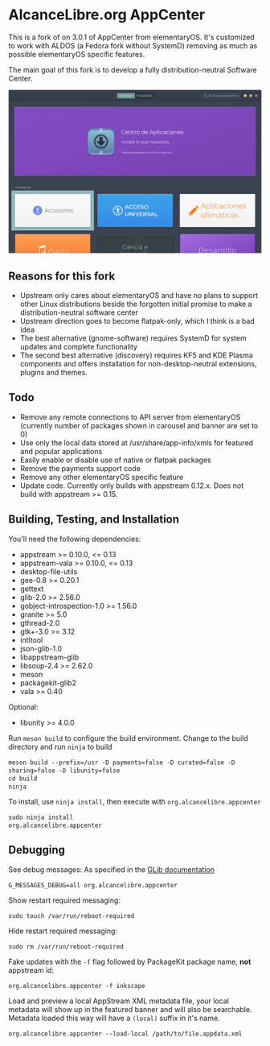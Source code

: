 # AlcanceLibre.org AppCenter

This is a fork of on 3.0.1 of AppCenter from elementaryOS. It's customized to work with ALDOS (a Fedora fork without SystemD) removing as much as possible elementaryOS specific features.

The main goal of this fork is to develop a fully distribution-neutral Software Center.

![AppCenter Screenshot](data/aldos-appcenter.png?raw=true)

## Reasons for this fork

* Upstream only cares about elementaryOS and have no plans to support other Linux distributions beside the forgotten initial promise to make a distribution-neutral software center
* Upstream direction goes to become flatpak-only, which I think is a bad idea
* The best alternative (gnome-software) requires SystemD for system updates and complete functionality
* The second best alternative (discovery) requires KF5 and KDE Plasma components and offers installation for non-desktop-neutral extensions, plugins and themes.

## Todo

* Remove any remote connections to API server from elementaryOS (currently number of packages shown in carousel and banner are set to 0)
* Use only the local data stored at /usr/share/app-info/xmls for featured and popular applications
* Easily enable or disable use of native or flatpak packages
* Remove the payments support code
* Remove any other elementaryOS specific feature
* Update code. Currently only builds with appstream 0.12.x. Does not build with appstream >= 0.15.

## Building, Testing, and Installation

You'll need the following dependencies:

* appstream >= 0.10.0, <= 0.13
* appstream-vala >= 0.10.0, <= 0.13
* desktop-file-utils
* gee-0.8 >= 0.20.1
* gettext
* glib-2.0 >= 2.56.0
* gobject-introspection-1.0 >= 1.56.0
* granite >= 5.0
* gthread-2.0
* gtk+-3.0 >= 3.12
* intltool
* json-glib-1.0
* libappstream-glib
* libsoup-2.4 >= 2.62.0
* meson
* packagekit-glib2
* vala >= 0.40

Optional:

* libunity >= 4.0.0

Run `meson build` to configure the build environment. Change to the build directory and run `ninja` to build

    meson build --prefix=/usr -D payments=false -D curated=false -D sharing=false -D libunity=false
    cd build
    ninja

To install, use `ninja install`, then execute with `org.alcancelibre.appcenter`

    sudo ninja install
    org.alcancelibre.appcenter

## Debugging

See debug messages:
As specified in the [GLib documentation](https://developer.gnome.org/glib/stable/glib-running.html)

    G_MESSAGES_DEBUG=all org.alcancelibre.appcenter

Show restart required messaging:

    sudo touch /var/run/reboot-required

Hide restart required messaging:

    sudo rm /var/run/reboot-required

Fake updates with the `-f` flag followed by PackageKit package name, **not** appstream id:

    org.alcancelibre.appcenter -f inkscape

Load and preview a local AppStream XML metadata file, your local metadata will show up in the featured banner and will also be searchable. Metadata loaded this way will have a `(local)` suffix in it's name.

    org.alcancelibre.appcenter --load-local /path/to/file.appdata.xml

